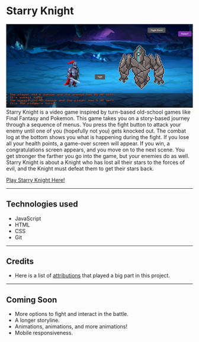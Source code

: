 # **Starry Knight**
![Starry preview](./css/Readme-preview.jpg)
Starry Knight is a video game inspired by turn-based old-school games like Final Fantasy and Pokemon. This game takes you on a story-based journey through a sequence of menus. You press the fight button to attack your enemy until one of you (hopefully not you) gets knocked out. The combat log at the bottom shows you what is happening during the fight. If you lose all your health points, a game-over screen will appear. If you win, a congratulations screen appears, and you move on to the next scene. You get stronger the farther you go into the game, but your enemies do as well.
Starry Knight is about a Knight who has lost all their stars to the forces of evil, and the Knight must defeat them to get their stars back.

[Play Starry Knight Here!](https://hunter-eckhoff-starry-knight.netlify.app/ "Click here to play Starry Knight")

---

## Technologies used
* JavaScript
* HTML
* CSS
* Git

---

## Credits
* Here is a list of [attributions]("./attributions.md") that played a big part in this project.

---

## Coming Soon
* More options to fight and interact in the battle.
* A longer storyline.
* Animations, animations, and more animations!
* Mobile responsiveness.